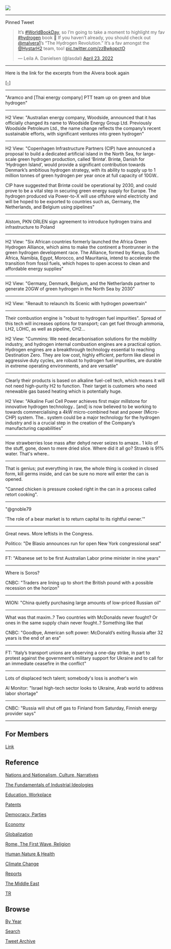 <img src="https://drive.google.com/uc?export=view&id=1B2wf9R7AMH1d7Vw6e2mucLbIQ5NSjir7"/>

---

Pinned Tweet

<blockquote class="twitter-tweet"><p lang="en" dir="ltr">It’s <a href="https://twitter.com/hashtag/WorldBookDay?src=hash&amp;ref_src=twsrc%5Etfw">#WorldBookDay</a>, so I’m going to take a moment to highlight my fav <a href="https://twitter.com/hashtag/hydrogen?src=hash&amp;ref_src=twsrc%5Etfw">#hydrogen</a> book 📖 If you haven’t already, you should check out <a href="https://twitter.com/malvera1?ref_src=twsrc%5Etfw">@malvera1</a>’s “The Hydrogen Revolution.” It’s a fav amongst the <a href="https://twitter.com/HystarH2?ref_src=twsrc%5Etfw">@HystarH2</a> team, too! <a href="https://t.co/zzBwkopctO">pic.twitter.com/zzBwkopctO</a></p>&mdash; Leila A. Danielsen (@lasdal) <a href="https://twitter.com/lasdal/status/1517920683443081218?ref_src=twsrc%5Etfw">April 23, 2022</a></blockquote> <script async src="https://platform.twitter.com/widgets.js" charset="utf-8"></script>

---

Here is the link for the excerpts from the Alvera book again

[[-]](2022/06/the-h2-revolution-almeda.html)

---

"Aramco and [Thai energy company] PTT team up on green and blue hydrogen"

---

H2 View: "Australian energy company, Woodside, announced that it has
officially changed its name to Woodside Energy Group Ltd. Previously
Woodside Petroleum Ltd., the name change reflects the company’s recent
sustainable efforts, with significant ventures into green hydrogen"

---

H2 View: "Copenhagen Infrastructure Partners (CIP) have announced a
proposal to build a dedicated artificial island in the North Sea, for
large-scale green hydrogen production, called ‘Brintø’. Brintø, Danish
for ‘Hydrogen Island’, would provide a significant contribution
towards Denmark’s ambitious hydrogen strategy, with its ability to
supply up to 1 million tonnes of green hydrogen per year once at full
capacity of 10GW..

CIP have suggested that Brintø could be operational by 2030, and could
prove to be a vital step in securing green energy supply for
Europe. The hydrogen produced via Power-to-X will use offshore wind
electricity and will be hoped to be exported to countries such as,
Germany, the Netherlands, and Belgium using pipelines"

---

Alstom, PKN ORLEN sign agreement to introduce hydrogen trains and
infrastructure to Poland

---

H2 View: "Six African countries formerly launched the Africa Green
Hydrogen Alliance, which aims to make the continent a frontrunner in
the green hydrogen development race. The Alliance, formed by Kenya,
South Africa, Namibia, Egypt, Morocco, and Mauritania, intend to
accelerate the transition from fossil fuels, which hopes to open
access to clean and affordable energy supplies"

---

H2 View: "Germany, Denmark, Belgium, and the Netherlands partner to
generate 20GW of green hydrogen in the North Sea by 2030"

---

H2 View: "Renault to relaunch its Scenic with hydrogen powertrain"

---

Their combustion engine is "robust to hydrogen fuel
impurities". Spread of this tech will increases options for transport;
can get fuel through ammonia, LH2, LOHC, as well as pipeline, CH2...

H2 View: "Cummins: We need decarbonisation solutions for the mobility
industry, and hydrogen internal combustion engines are a practical
option. Hydrogen engines are a breakthrough technology essential to
reaching Destination Zero. They are low cost, highly efficient,
perform like diesel in aggressive duty cycles, are robust to hydrogen
fuel impurities, are durable in extreme operating environments, and
are versatile"

---

Clearly their products is based on alkaline fuel-cell tech, which
means it will not need high-purity H2 to function. Their target is
customers who need renewable gas based heating which is potentially
huge.

H2 View: "Alkaline Fuel Cell Power achieves first major millstone for
innovative hydrogen technology.. [and] is now believed to be working
to towards commercialising a 4kW micro-combined heat and power
(Micro-CHP) system. The.. system could be a major technology for the
hydrogen industry and is a crucial step in the creation of the
Company’s manufacturing capabilities"

---

How strawberries lose mass after dehyd never seizes to amaze..  1 kilo
of the stuff, gone, down to mere dried slice. Where did it all go?
Strawb is 91% water. That's where..

---

That is genius; put everything in raw, the whole thing is cooked
in closed form, kill germs inside, and can be sure no more will
enter the can is opened. 

"Canned chicken is pressure cooked right in the can in a process called
retort cooking".

---

"@gnoble79

'The role of a bear market is to return capital to its rightful owner.'"

---

Great news. More leftists in the Congress.

Politico: "De Blasio announces run for open New York congressional seat"

---

FT: "Albanese set to be first Australian Labor prime minister in nine years"

---

Where is Soros?

CNBC: "Traders are lining up to short the British pound with a
possible recession on the horizon"

---

WION: "China quietly purchasing large amounts of low-priced Russian oil"

---

What was that maxim..? Two countries with McDonalds never fought? Or
ones in the same supply chain never fought..? Something like that

CNBC: "Goodbye, American soft power: McDonald’s exiting Russia after 32 years
is the end of an era"

---

FT: "Italy’s transport unions are observing a one-day strike, in part
to protest against the government’s military support for Ukraine and
to call for an immediate ceasefire in the conflict"

---

Lots of displaced tech talent; somebody's loss is another's win

Al Monitor: "Israel high-tech sector looks to Ukraine, Arab world to
address labor shortage"

---

CNBC: "Russia will shut off gas to Finland from Saturday, Finnish
energy provider says"

---

## For Members

[Link](https://thirdwave-members.herokuapp.com)

## Reference

[Nations and Nationalism, Culture, Narratives](/2013/02/nations-and-nationalism.md)

[The Fundamentals of Industrial Ideologies](/2011/04/fundamentals-of-industrial-ideologies.md)

[Education, Workplace](2017/09/education-workplace.md)

[Patents](/2018/09/patents.md)

[Democracy, Parties](/2016/11/democracy.md)

[Economy](/2018/05/economy.md)

[Globalization](/2018/09/globalization.md)

[Rome, The First Wave, Religion](/2017/12/rome.md)

[Human Nature & Health](/2020/07/human-nature.md)

[Climate Change](/2018/12/climate.md)

[Reports](/2019/05/reports.md)

[The Middle East](/2019/07/middleeast.md)

[TR](../tr)

## Browse

[By Year](years.md)

[Search](search.html)

[Tweet Archive](/tweets/README.md)



